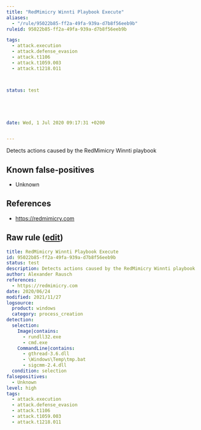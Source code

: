 ```yaml
---
title: "RedMimicry Winnti Playbook Execute"
aliases:
  - "/rule/95022b85-ff2a-49fa-939a-d7b8f56eeb9b"
ruleid: 95022b85-ff2a-49fa-939a-d7b8f56eeb9b

tags:
  - attack.execution
  - attack.defense_evasion
  - attack.t1106
  - attack.t1059.003
  - attack.t1218.011



status: test





date: Wed, 1 Jul 2020 09:17:31 +0200


---
```


Detects actions caused by the RedMimicry Winnti playbook

<!--more-->


## Known false-positives

* Unknown



## References

* https://redmimicry.com


## Raw rule ([edit](https://github.com/SigmaHQ/sigma/edit/master/rules/windows/process_creation/proc_creation_win_redmimicry_winnti_proc.yml))
```yaml
title: RedMimicry Winnti Playbook Execute
id: 95022b85-ff2a-49fa-939a-d7b8f56eeb9b
status: test
description: Detects actions caused by the RedMimicry Winnti playbook
author: Alexander Rausch
references:
  - https://redmimicry.com
date: 2020/06/24
modified: 2021/11/27
logsource:
  product: windows
  category: process_creation
detection:
  selection:
    Image|contains:
      - rundll32.exe
      - cmd.exe
    CommandLine|contains:
      - gthread-3.6.dll
      - \Windows\Temp\tmp.bat
      - sigcmm-2.4.dll
  condition: selection
falsepositives:
  - Unknown
level: high
tags:
  - attack.execution
  - attack.defense_evasion
  - attack.t1106
  - attack.t1059.003
  - attack.t1218.011

```
